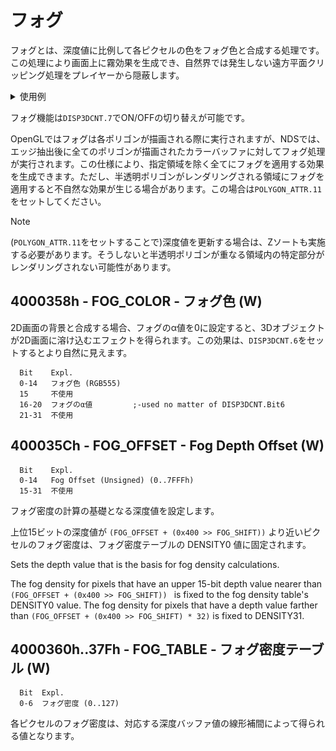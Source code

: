 # フォグ

フォグとは、深度値に比例して各ピクセルの色をフォグ色と合成する処理です。この処理により画面上に霧効果を生成でき、自然界では発生しない遠方平面クリッピング処理をプレイヤーから隠蔽します。

<details>
  <summary>使用例</summary>

左: フォグOFF, 右: フォグON

![nofog](../../../images/g3/fog_disable.jpeg)&nbsp;&nbsp;![fog](../../../images/g3/fog_enable.jpeg)

</details>

フォグ機能は`DISP3DCNT.7`でON/OFFの切り替えが可能です。

OpenGLではフォグは各ポリゴンが描画される際に実行されますが、NDSでは、エッジ抽出後に全てのポリゴンが描画されたカラーバッファに対してフォグ処理が実行されます。この仕様により、指定領域を除く全てにフォグを適用する効果を生成できます。ただし、半透明ポリゴンがレンダリングされる領域にフォグを適用すると不自然な効果が生じる場合があります。この場合は`POLYGON_ATTR.11`をセットしてください。

> [!NOTE]
> (`POLYGON_ATTR.11`をセットすることで)深度値を更新する場合は、Zソートも実施する必要があります。そうしないと半透明ポリゴンが重なる領域内の特定部分がレンダリングされない可能性があります。

## 4000358h - FOG_COLOR - フォグ色 (W)

2D画面の背景と合成する場合、フォグのα値を0に設定すると、3Dオブジェクトが2D画面に溶け込むエフェクトを得られます。この効果は、`DISP3DCNT.6`をセットするとより自然に見えます。

```
  Bit    Expl.
  0-14   フォグ色 (RGB555)
  15     不使用
  16-20  フォグのα値         ;-used no matter of DISP3DCNT.Bit6
  21-31  不使用
```

## 400035Ch - FOG_OFFSET - Fog Depth Offset (W)

```
  Bit    Expl.
  0-14   Fog Offset (Unsigned) (0..7FFFh)
  15-31  不使用
```

フォグ密度の計算の基礎となる深度値を設定します。

上位15ビットの深度値が `(FOG_OFFSET + (0x400 >> FOG_SHIFT))` より近いピクセルのフォグ密度は、フォグ密度テーブルの DENSITY0 値に固定されます。

Sets the depth value that is the basis for fog density calculations.

The fog density for pixels that have an upper 15-bit depth value nearer than `(FOG_OFFSET + (0x400 >> FOG_SHIFT)) ` is fixed to the fog density table's DENSITY0 value. The fog density for pixels that have a depth value farther than `(FOG_OFFSET + (0x400 >> FOG_SHIFT) * 32)` is fixed to DENSITY31.

## 4000360h..37Fh - FOG_TABLE - フォグ密度テーブル (W)

```
  Bit  Expl.
  0-6  フォグ密度 (0..127)
```

各ピクセルのフォグ密度は、対応する深度バッファ値の線形補間によって得られる値となります。

